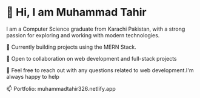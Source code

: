 # 👋 Hi, I am Muhammad Tahir

I am a Computer Science graduate from Karachi Pakistan, with a strong passion for exploring and working with modern technologies.

🔭 Currently building projects using the MERN Stack.

👯 Open to collaboration on web development and full-stack projects

💬 Feel free to reach out with any questions related to web development.I'm always happy to help

📫 Portfolio: muhammadtahir326.netlify.app
